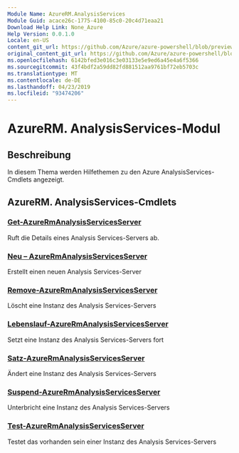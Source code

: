 ```yaml
---
Module Name: AzureRM.AnalysisServices
Module Guid: acace26c-1775-4100-85c0-20c4d71eaa21
Download Help Link: None_Azure
Help Version: 0.0.1.0
Locale: en-US
content_git_url: https://github.com/Azure/azure-powershell/blob/preview/src/ResourceManager/AnalysisServices/Commands.AnalysisServices/help/AzureRM.AnalysisServices.md
original_content_git_url: https://github.com/Azure/azure-powershell/blob/preview/src/ResourceManager/AnalysisServices/Commands.AnalysisServices/help/AzureRM.AnalysisServices.md
ms.openlocfilehash: 6142bfed3e016c3e03133e5e9ed6a45e4a6f5366
ms.sourcegitcommit: 43f4bdf2a59dd82fd881512aa9761bf72eb5703c
ms.translationtype: MT
ms.contentlocale: de-DE
ms.lasthandoff: 04/23/2019
ms.locfileid: "93474206"
---
```

# AzureRM. AnalysisServices-Modul
## Beschreibung
In diesem Thema werden Hilfethemen zu den Azure AnalysisServices-Cmdlets angezeigt.

## AzureRM. AnalysisServices-Cmdlets
### [Get-AzureRmAnalysisServicesServer](Get-AzureRmAnalysisServicesServer.md)
Ruft die Details eines Analysis Services-Servers ab.

### [Neu – AzureRmAnalysisServicesServer](New-AzureRmAnalysisServicesServer.md)
Erstellt einen neuen Analysis Services-Server

### [Remove-AzureRmAnalysisServicesServer](Remove-AzureRmAnalysisServicesServer.md)
Löscht eine Instanz des Analysis Services-Servers

### [Lebenslauf-AzureRmAnalysisServicesServer](Resume-AzureRmAnalysisServicesServer.md)
Setzt eine Instanz des Analysis Services-Servers fort

### [Satz-AzureRmAnalysisServicesServer](Set-AzureRmAnalysisServicesServer.md)
Ändert eine Instanz des Analysis Services-Servers

### [Suspend-AzureRmAnalysisServicesServer](Suspend-AzureRmAnalysisServicesServer.md)
Unterbricht eine Instanz des Analysis Services-Servers

### [Test-AzureRmAnalysisServicesServer](Test-AzureRmAnalysisServicesServer.md)
Testet das vorhanden sein einer Instanz des Analysis Services-Servers


